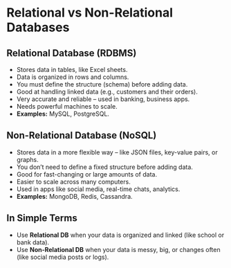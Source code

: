 # Relational vs Non-Relational Databases

## Relational Database (RDBMS)
- Stores data in tables, like Excel sheets.
- Data is organized in rows and columns.
- You must define the structure (schema) before adding data.
- Good at handling linked data (e.g., customers and their orders).
- Very accurate and reliable – used in banking, business apps.
- Needs powerful machines to scale.
- **Examples:** MySQL, PostgreSQL.

## Non-Relational Database (NoSQL)
- Stores data in a more flexible way – like JSON files, key-value pairs, or graphs.
- You don’t need to define a fixed structure before adding data.
- Good for fast-changing or large amounts of data.
- Easier to scale across many computers.
- Used in apps like social media, real-time chats, analytics.
- **Examples:** MongoDB, Redis, Cassandra.

## In Simple Terms
- Use **Relational DB** when your data is organized and linked (like school or bank data).
- Use **Non-Relational DB** when your data is messy, big, or changes often (like social media posts or logs).
